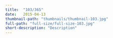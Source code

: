 ```yaml
---
title:  "103/365"
date:   2015-04-13
thumbnail-path: "thumbnails/thumbnail-103.jpg"
full-path: "full-size/full-size-103.jpg"
short-description: "Description"
---
```

